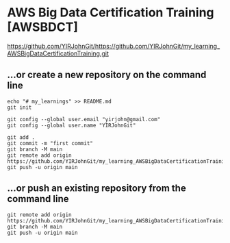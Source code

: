 # AWS Big Data Certification Training [AWSBDCT]

https://github.com/YIRJohnGit/https://github.com/YIRJohnGit/my_learning_AWSBigDataCertificationTraining.git

## **…or create a new repository on the command line**

```
echo "# my_learnings" >> README.md
git init

git config --global user.email "yirjohn@gmail.com"
git config --global user.name "YIRJohnGit"

git add .
git commit -m "first commit"
git branch -M main
git remote add origin https://github.com/YIRJohnGit/my_learning_AWSBigDataCertificationTraining.git
git push -u origin main
```

## **...or push an existing repository from the command line**
```
git remote add origin https://github.com/YIRJohnGit/my_learning_AWSBigDataCertificationTraining.git
git branch -M main
git push -u origin main
```
